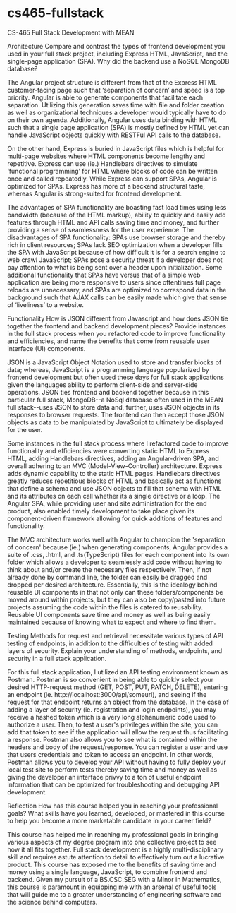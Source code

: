 # cs465-fullstack
CS-465 Full Stack Development with MEAN

Architecture
Compare and contrast the types of frontend development you used in your full stack project, including Express HTML, JavaScript, and the single-page application (SPA).
Why did the backend use a NoSQL MongoDB database?

The Angular project structure is different from that of the Express HTML customer-facing page such that ‘separation of concern’ and speed is a top priority. Angular is able to generate components that facilitate each separation. Utilizing this generation saves time with file and folder creation as well as organizational techniques a developer would typically have to do on their own agenda. Additionally, Angular uses data binding with HTML such that a single page application (SPA) is mostly defined by HTML yet can handle JavaScript objects quickly with RESTFul API calls to the database. 

On the other hand, Express is buried in JavaScript files which is helpful for multi-page websites where HTML components become lengthy and repetitive. Express can use (ie.) Handlebars directives to simulate ‘functional programming’ for HTML where blocks of code can be written once and called repeatedly. While Express can support SPAs, Angular is optimized for SPAs. Express has more of a backend structural taste, whereas Angular is strong-suited for frontend development.

The advantages of SPA functionality are boasting fast load times using less bandwidth (because of the HTML markup), ability to quickly and easily add features through HTML and API calls saving time and money, and further providing a sense of seamlessness for the user experience. The disadvantages of SPA functionality: SPAs use browser storage and thereby rich in client resources; SPAs lack SEO optimization when a developer fills the SPA with JavaScript because of how difficult it is for a search engine to web crawl JavaScript; SPAs pose a security threat if a developer does not pay attention to what is being sent over a header upon initialization. Some additional functionality that SPAs have versus that of a simple web application are being more responsive to users since oftentimes full page reloads are unnecessary, and SPAs are optimized to correspond data in the background such that AJAX calls can be easily made which give that sense of ‘liveliness’ to a website.

Functionality
How is JSON different from Javascript and how does JSON tie together the frontend and backend development pieces?
Provide instances in the full stack process when you refactored code to improve functionality and efficiencies, and name the benefits that come from reusable user interface (UI) components.

JSON is a JavaScript Object Notation used to store and transfer blocks of data; whereas, JavaScript is a programming language popularized by frontend development but often used these days for full stack applications given the languages ability to perform client-side and server-side operations. JSON ties frontend and backend together because in this particular full stack, MongoDB--a NoSql database often used in the MEAN full stack--uses JSON to store data and, further, uses JSON objects in its responses to browser requests. The frontend can then accept those JSON objects as data to be manipulated by JavaScript to ultimately be displayed for the user.

Some instances in the full stack process where I refactored code to improve functionality and efficiencies were converting static HTML to Express HTML, adding Handlebars directives, adding an Angular-driven SPA, and overall adhering to an MVC (Model-View-Controller) architecture. Express adds dynamic capability to the static HTML pages. Handlebars directives greatly reduces repetitious blocks of HTML and basically act as functions that define a schema and use JSON objects to fill that schema with HTML and its attributes on each call whether its a single directive or a loop. The Angular SPA, while providing user and site administration for the end product, also enabled timely development to take place given its component-driven framework allowing for quick additions of features and functionality. 

The MVC architecture works well with Angular to champion the 'separation of concern' because (ie.) when generating components, Angular provides a suite of .css, .html, and  .ts(TypeScript) files for each component into its own folder which allows a developer to seamlessly add code without having to think about and/or create the necessary files respectively. Then, if not already done by command line, the folder can easily be dragged and dropped per desired architecture. Essentially, this is the idealogy behind reusable UI components in that not only can these folders/components be moved around within projects, but they can also be copy/pasted into future projects assuming the code within the files is catered to reusability. Reusable UI components save time and money as well as being easily maintained because of knowing what to expect and where to find them.

Testing
Methods for request and retrieval necessitate various types of API testing of endpoints, in addition to the difficulties of testing with added layers of security. Explain your understanding of methods, endpoints, and security in a full stack application.

For this full stack application, I utilized an API testing environment known as Postman. Postman is so convenient in being able to quickly select your desired HTTP-request method (GET, POST, PUT, PATCH, DELETE), entering an endpoint (ie. http://localhost:3000/api/someurl), and seeing if the request for that endpoint returns an object from the database. In the case of adding a layer of security (ie. registration and login endpoints), you may receive a hashed token which is a very long alphanumeric code used to authorize a user. Then, to test a user's privileges within the site, you can add that token to see if the application will allow the request thus facilitating a response. Postman also allows you to see what is contained within the headers and body of the request/response. You can register a user and use that users credentials and token to access an endpoint. In other words, Postman allows you to develop your API without having to fully deploy your local test site to perform tests thereby saving time and money as well as giving the developer an interface privvy to a ton of useful endpoint information that can be optimized for troubleshooting and debugging API development.

Reflection
How has this course helped you in reaching your professional goals? What skills have you learned, developed, or mastered in this course to help you become a more marketable candidate in your career field?

This course has helped me in reaching my professional goals in bringing various aspects of my degree program into one collective project to see how it all fits together. Full stack development is a highly multi-disciplinary skill and requires astute attention to detail to effectively turn out a lucrative product. This course has exposed me to the benefits of saving time and money using a single language, JavaScript, to combine frontend and backend. Given my pursuit of a BS.CSC.SEG with a Minor in Mathematics, this course is paramount in equipping me with an arsenal of useful tools that will guide me to a greater understanding of engineering software and the science behind computers.

